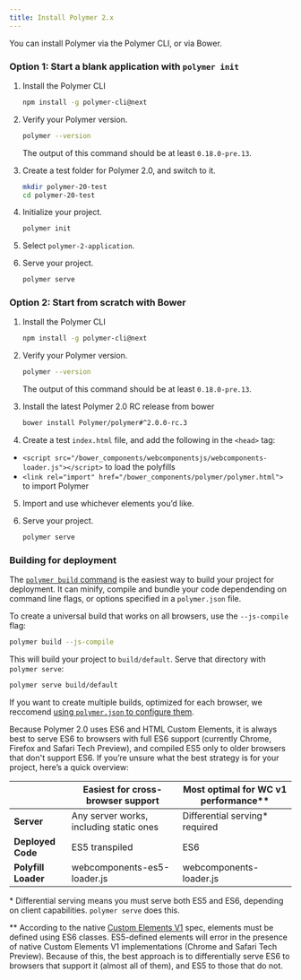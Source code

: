 ```yaml
---
title: Install Polymer 2.x
---
```


<!-- toc -->

You can install Polymer via the Polymer CLI, or via Bower.

### Option 1:  Start a blank application with `polymer init`

1. Install the Polymer CLI

    ```bash
    npm install -g polymer-cli@next
    ```

2. Verify your Polymer version.

    ```bash
    polymer --version
    ```

    The output of this command should be at least `0.18.0-pre.13`.

3. Create a test folder for Polymer 2.0, and switch to it.

    ```bash
    mkdir polymer-20-test
    cd polymer-20-test
    ```

4. Initialize your project.

    ```bash
    polymer init
    ```

5. Select `polymer-2-application`.

6. Serve your project.

    ```bash
    polymer serve
    ```

### Option 2: Start from scratch with Bower

1. Install the Polymer CLI

    ```bash
    npm install -g polymer-cli@next
    ```

2. Verify your Polymer version.

    ```bash
    polymer --version
    ```

    The output of this command should be at least `0.18.0-pre.13`.

3. Install the latest Polymer 2.0 RC release from bower

    ```bash
    bower install Polymer/polymer#^2.0.0-rc.3
    ```

4. Create a test `index.html` file, and add the following in the `<head>` tag:
  - `<script src="/bower_components/webcomponentsjs/webcomponents-loader.js"></script>` to
  load the polyfills
  - `<link rel="import" href="/bower_components/polymer/polymer.html">` to
  import Polymer

5. Import and use whichever elements you’d like.

6. Serve your project.

    ```bash
    polymer serve
    ```

### Building for deployment

The [`polymer build` command](/2.0/docs/tools/polymer-cli#build) is the easiest way to build your project for deployment. It can minify, compile and bundle your code dependending on command line flags, or options specified in a `polymer.json` file.

To create a universal build that works on all browsers, use the `--js-compile` flag:

```bash
polymer build --js-compile
```

This will build your project to `build/default`. Serve that directory with `polymer serve`:

```bash
polymer serve build/default
```

If you want to create multiple builds, optimized for each browser, we reccomend [using `polymer.json` to configure them](/2.0/docs/tools/polymer-json).

Because Polymer 2.0 uses ES6 and HTML Custom Elements, it is always best to serve ES6 to browsers with full ES6 support (currently Chrome, Firefox and Safari Tech Preview), and compiled ES5 only to older browsers that don't support ES6. If you’re unsure what the best strategy is for your project, here’s a quick overview:

|   | Easiest for cross-browser support  | Most optimal for WC v1 performance**  |
|---|-------|------|
| **Server** | Any server works, including static ones | Differential serving* required |
| **Deployed Code** | ES5 transpiled | ES6|
| **Polyfill Loader** | webcomponents-es5-loader.js | webcomponents-loader.js|

\* Differential serving means you must serve both ES5 and ES6, depending on client capabilities. `polymer serve` does this.

\*\* According to the native [Custom Elements V1](https://html.spec.whatwg.org/multipage/scripting.html#custom-element-conformance) spec, elements must be defined using ES6 classes. ES5-defined elements will error in the presence of native Custom Elements V1 implementations (Chrome and Safari Tech Preview). Because of this, the best approach is to differentially serve ES6 to browsers that support it (almost all of them), and ES5 to those that do not.
